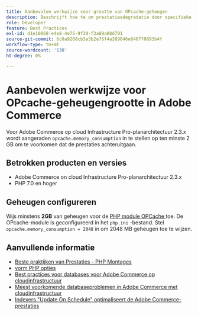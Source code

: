 ```yaml
---
title: Aanbevolen werkwijze voor grootte van OPcache-geheugen
description: Beschrijft hoe te om prestatiesdegradatie door specifieke montages van OPcache geheugenconsumptie op Adobe Commerce projecten te vermijden.
role: Developer
feature: Best Practices
exl-id: d1e10068-e4e8-4e75-9f30-f3a89a08d791
source-git-commit: 6c0a9268cb3a3b2e76f4a389846e8407f0893b4f
workflow-type: tm+mt
source-wordcount: '138'
ht-degree: 0%

---
```


# Aanbevolen werkwijze voor OPcache-geheugengrootte in Adobe Commerce

Voor Adobe Commerce op cloud Infrastructure Pro-planarchitectuur 2.3.x wordt aangeraden `opcache.memory_consumption` in te stellen op ten minste 2 GB om te voorkomen dat de prestaties achteruitgaan.

## Betrokken producten en versies

* Adobe Commerce on cloud Infrastructure Pro-planarchitectuur 2.3.x
* PHP 7.0 en hoger

## Geheugen configureren

Wijs minstens **2GB** van geheugen voor de [ PHP module OPCache ](https://www.php.net/manual/en/book.opcache.php) toe. De OPcache-module is geconfigureerd in het `php.ini` -bestand. Stel `opcache.memory_consumption = 2048` in om 2048 MB geheugen toe te wijzen.

## Aanvullende informatie

* [ Beste praktijken van Prestaties - PHP Montages ](../../../performance/software.md#php-settings)
* [ vorm PHP opties ](https://experienceleague.adobe.com/en/docs/commerce-cloud-service/user-guide/configure/app/configure-app-yaml)
* [Best practices voor databases voor Adobe Commerce op cloudinfrastructuur](database-on-cloud.md)
* [Meest voorkomende databaseproblemen in Adobe Commerce met cloudinfrastructuur](../maintenance/resolve-database-performance-issues.md)
* [Indexers &quot;Update On Schedule&quot; optimaliseert de Adobe Commerce-prestaties](../maintenance/indexer-configuration.md)
